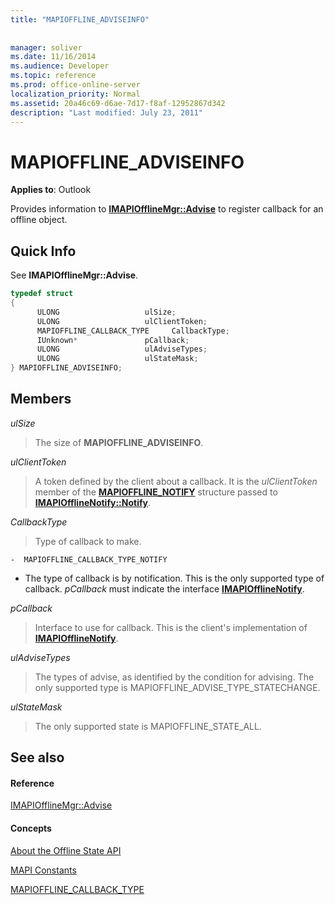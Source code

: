 ```yaml
---
title: "MAPIOFFLINE_ADVISEINFO"
 
 
manager: soliver
ms.date: 11/16/2014
ms.audience: Developer
ms.topic: reference
ms.prod: office-online-server
localization_priority: Normal
ms.assetid: 20a46c69-d6ae-7d17-f8af-12952867d342
description: "Last modified: July 23, 2011"
---
```


# MAPIOFFLINE_ADVISEINFO

  
  
**Applies to**: Outlook 
  
Provides information to **[IMAPIOfflineMgr::Advise](imapiofflinemgr-advise.md)** to register callback for an offline object. 
  
## Quick Info

See **IMAPIOfflineMgr::Advise**. 
  
```cpp
typedef struct 
{ 
      ULONG                   ulSize; 
      ULONG                   ulClientToken; 
      MAPIOFFLINE_CALLBACK_TYPE     CallbackType; 
      IUnknown*               pCallback; 
      ULONG                   ulAdviseTypes; 
      ULONG                   ulStateMask; 
} MAPIOFFLINE_ADVISEINFO;
```

## Members

 _ulSize_
  
> The size of **MAPIOFFLINE_ADVISEINFO**. 
    
 _ulClientToken_
  
> A token defined by the client about a callback. It is the  *ulClientToken*  member of the **[MAPIOFFLINE_NOTIFY](mapioffline_notify.md)** structure passed to **[IMAPIOfflineNotify::Notify](imapiofflinenotify-notify.md)**. 
    
 _CallbackType_
  
> Type of callback to make.
    
    -  MAPIOFFLINE_CALLBACK_TYPE_NOTIFY 
    
  - The type of callback is by notification. This is the only supported type of callback.  *pCallback*  must indicate the interface **[IMAPIOfflineNotify](imapiofflinenotifyiunknown.md)**. 
    
 _pCallback_
  
> Interface to use for callback. This is the client's implementation of **[IMAPIOfflineNotify](imapiofflinenotifyiunknown.md)**. 
    
 _ulAdviseTypes_
  
> The types of advise, as identified by the condition for advising. The only supported type is MAPIOFFLINE_ADVISE_TYPE_STATECHANGE.
    
 _ulStateMask_
  
> The only supported state is MAPIOFFLINE_STATE_ALL.
    
## See also

#### Reference

[IMAPIOfflineMgr::Advise](imapiofflinemgr-advise.md)
#### Concepts

[About the Offline State API](about-the-offline-state-api.md)
  
[MAPI Constants](mapi-constants.md)
  
[MAPIOFFLINE_CALLBACK_TYPE](mapioffline_callback_type.md)

